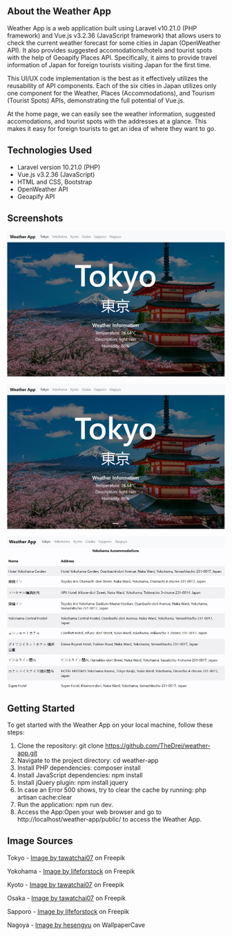 ## About the Weather App
Weather App is a web application built using Laravel v10.21.0 (PHP framework) and Vue.js v3.2.36 (JavaScript framework) that allows users to check the current weather forecast for some cities in Japan (OpenWeather API). It also provides suggested accomodations/hotels and tourist spots with the help of Geoapify Places API. Specifically, it aims to provide travel information of Japan for foreign tourists visiting Japan for the first time.

This UI/UX code implementation is the best as it effectively utilizes the reusability of API components. Each of the six cities in Japan utilizes only one component for the Weather, Places (Accommodations), and Tourism (Tourist Spots) APIs, demonstrating the full potential of Vue.js. 

At the home page, we can easily see the weather information, suggested accomodations, and tourist spots with the addresses at a glance. This makes it easy for foreign tourists to get an idea of where they want to go.

## Technologies Used
<ul>
    <li>Laravel version 10.21.0 (PHP)</li>
    <li>Vue.js v3.2.36 (JavaScript)</li>
    <li>HTML and CSS, Bootstrap</li>
    <li>OpenWeather API</li>
    <li>Geoapify API</li>
</ul>

## Screenshots
![ScreenShot](/screenshots/weather-app-screenshot-1.jpg)

<p align="center">
  <img src="/screenshots/weather-app-screenshot-1.jpg" alt="Weather App Screenshot 1">
</p>


<p align="center">
  <img src="/screenshots/weather-app-screenshot-2.jpg" alt="Weather App Screenshot 2">
</p>


## Getting Started
To get started with the Weather App on your local machine, follow these steps:
1. Clone the repository: git clone https://github.com/TheDrei/weather-app.git
2. Navigate to the project directory: cd weather-app
3. Install PHP dependencies: composer install 
4. Install JavaScript dependencies: npm install 
5. Install jQuery plugin: npm install jquery
6. In case an Error 500 shows, try to clear the cache by running: php artisan cache:clear
7. Run the application: npm run dev.
8. Access the App:Open your web browser and go to http://localhost/weather-app/public/ to access the Weather App.

## Image Sources 
Tokyo - <a href="https://www.freepik.com/free-photo/cherry-blossoms-spring-chureito-pagoda-fuji-mountain-japan_10824511.htm#query=tokyo&position=0&from_view=search&track=sph">Image by tawatchai07</a> on Freepik

Yokohama - <a href="https://www.freepik.com/free-photo/yokohama-skyline-city_3983393.htm#query=yokohama&position=0&from_view=search&track=sph">Image by lifeforstock</a> on Freepik

Kyoto - <a href="https://www.freepik.com/free-photo/yasaka-pagoda-sannen-zaka-street-kyoto-japan_10695381.htm#query=kyoto&position=0&from_view=search&track=sph">Image by tawatchai07</a> on Freepik

Osaka - <a href="https://www.freepik.com/free-photo/cherry-blossoms-castle-himeji-japan_10824394.htm#query=osaka&position=1&from_view=search&track=sph">Image by tawatchai07</a> on Freepik

Sapporo - <a href="https://www.freepik.com/free-photo/beautiful-architecture-building-with-mountain-landscape-winter-season-sapporo-city-hokkaido-japan_4097423.htm#query=sapporo&position=0&from_view=search&track=sph">Image by lifeforstock</a> on Freepik

Nagoya - <a href="https://wallpapercave.com/w/wp8846479">Image by hesengyu</a> on WallpaperCave
